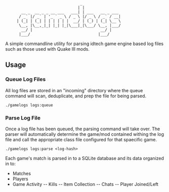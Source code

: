                                      _
                                    | |
           __ _  __ _ _ __ ___   ___| | ___   __ _ ___
          / _` |/ _` | '_ ` _ \ / _ \ |/ _ \ / _` / __|
         | (_| | (_| | | | | | |  __/ | (_) | (_| \__ \
          \__, |\__,_|_| |_| |_|\___|_|\___/ \__, |___/
           __/ |                              __/ |
          |___/                              |___/


A simple commandline utility for parsing idtech game engine based log files such as those used with Quake III mods.

## Usage

### Queue Log Files

All log files are stored in an "incoming" directory where the queue command will scan, deduplicate, and prep the file for being parsed.

```
./gamelogs logs:queue
```

### Parse Log File

Once a log file has been queued, the parsing command will take over. The parser will automatically determine the game/mod contained withing the log file and call the appropriate class file configured for that spaecific game.

```
./gamelogs logs:parse <log-hash>
```

Each game's match is parsed in to a SQLite database and its data organized in to:
- Matches
- Players
- Game Activity
  -- Kills
  -- Item Collection
  -- Chats
  -- Player Joined/Left

